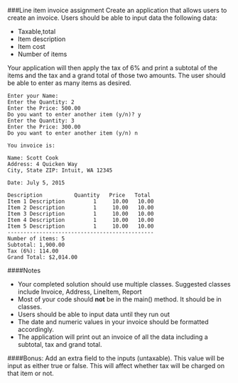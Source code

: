 <!--djw:done
djw: 03.12.16 added text to clarify assignment
-->
###Line item invoice assignment
Create an application that allows users to create an invoice. 
Users should be able to input data the following data:
* Taxable,total
* Item description
* Item cost
* Number of items

Your application will then apply the tax of 6% and print a subtotal of the items and the tax and a grand total of those two amounts. The user should be able to enter as many items as desired.

```
Enter your Name: 
Enter the Quantity: 2
Enter the Price: 500.00
Do you want to enter another item (y/n)? y
Enter the Quantity: 3
Enter the Price: 300.00
Do you want to enter another item (y/n) n

You invoice is:

Name: Scott Cook
Address: 4 Quicken Way
City, State ZIP: Intuit, WA 12345

Date: July 5, 2015

Description          Quantity   Price   Total
Item 1 Description         1     10.00   10.00
Item 2 Description         1     10.00   10.00
Item 3 Description         1     10.00   10.00
Item 4 Description         1     10.00   10.00
Item 5 Description         1     10.00   10.00
----------------------------------------------
Number of items: 5
Subtotal: 1,900.00
Tax (6%): 114.00
Grand Total: $2,014.00
```

####Notes
* Your completed solution should use multiple classes. Suggested classes include Invoice, Address, LineItem, Report
* Most of your code should **not** be in the main() method. It should be in classes.
* Users should be able to input data until they run out
* The date and numeric values in your invoice should be formatted accordingly.
* The application will print out an invoice of all the data including a subtotal, tax and grand total.

####Bonus: 
Add an extra field to the inputs (untaxable). This value will be input as either true or false. This will affect whether tax will be charged on that item or not. 



 
